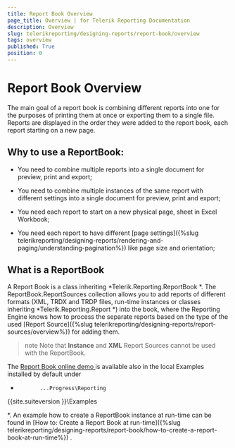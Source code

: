 ```yaml
---
title: Report Book Overview
page_title: Overview | for Telerik Reporting Documentation
description: Overview
slug: telerikreporting/designing-reports/report-book/overview
tags: overview
published: True
position: 0
---
```


# Report Book Overview



The main goal of a report book is combining different reports into one for the purposes of printing
        them at once or exporting them to a single file. Reports are displayed in the order they were added to the
        report book, each report starting on a new page.
      


## Why to use a ReportBook:

* You need to combine multiple reports into a single document for preview, print and export;


* You need to combine multiple instances of the same report with different settings into a single document for preview, print and export;


* You need each report to start on a new physical page, sheet in Excel Workbook;


* You need each report to have different 
[page settings]({%slug telerikreporting/designing-reports/rendering-and-paging/understanding-pagination%})
 like page size and orientation;
            


## What is a ReportBook

A Report Book is a class inheriting 
*Telerik.Reporting.ReportBook
*.
          The ReportBook.ReportSources collection allows you to add reports of different formats
          (XML, TRDX and TRDP files, run-time instances or classes inheriting 
*Telerik.Reporting.Report
*) into the book,
          where the Reporting Engine knows how to process the separate reports based on the type of the
          used 
[Report Source]({%slug telerikreporting/designing-reports/report-sources/overview%})
 for adding them.
        


>note Note that  __Instance__  and  __XML__  Report Sources cannot be used with the ReportBook.          


The 
[Report Book online demo
](https://demos.telerik.com/reporting/report-book
) is available also in the local Examples installed by default under 
*            ...Progress\Reporting 
{{site.suiteversion
}}\Examples
          
*.
          An example how to create a ReportBook instance at run-time can be found in 
[How to: Create a Report Book at run-time]({%slug telerikreporting/designing-reports/report-book/how-to-create-a-report-book-at-run-time%})
.
        

